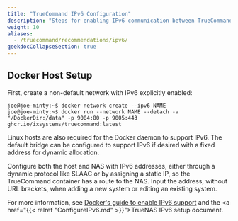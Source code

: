 ```yaml
---
title: "TrueCommand IPv6 Configuration"
description: "Steps for enabling IPv6 communication between TrueCommand and a TrueNAS."
weight: 10
aliases:
  - /truecommand/recommendations/ipv6/
geekdocCollapseSection: true
---
```


## Docker Host Setup

First, create a non-default network with IPv6 explicitly enabled:

```
joe@joe-minty:~$ docker network create --ipv6 NAME
joe@joe-minty:~$ docker run --network NAME --detach -v "/DockerDir:/data" -p 9004:80 -p 9005:443 ghcr.io/ixsystems/truecommand:latest
```

Linux hosts are also required for the Docker daemon to support IPv6.
The default bridge can be configured to support IPv6 if desired with a fixed address for dynamic allocation.

Configure both the host and NAS with IPv6 addresses, either through a dynamic protocol like SLAAC or by assigning a static IP, so the TrueCommand container has a route to the NAS.
Input the address, without URL brackets, when adding a new system or editing an existing system.

For more information, see <a href="https://docs.docker.com/config/daemon/ipv6/">Docker's guide to enable IPv6 support</a> and the <a href="{{< relref "ConfigureIPv6.md" >}}">TrueNAS IPv6 setup document</a>.
